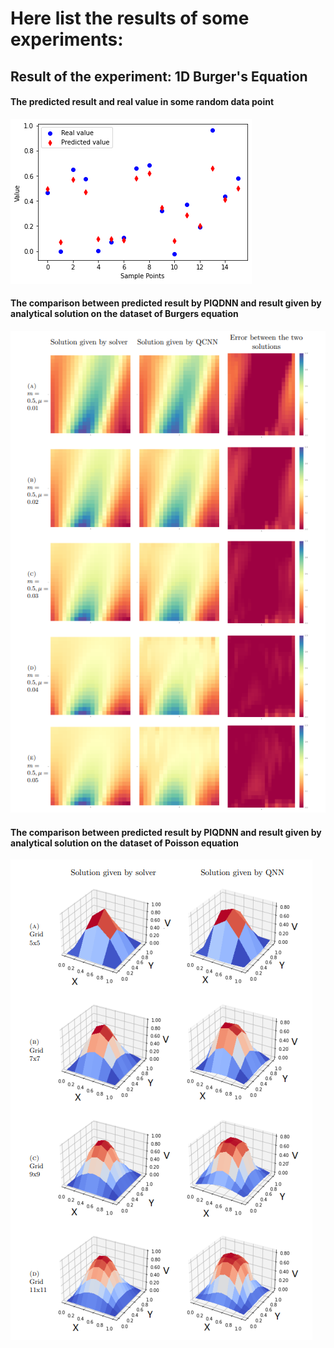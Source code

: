 # Here list the results of some experiments:

## Result of the experiment: 1D Burger's Equation

#### The predicted result and real value in some random data point
![The predicted result and real value in some random data point](./sample.png)


#### The comparison between predicted result by PIQDNN and result given by analytical solution on the dataset of Burgers equation
![The predicted result and real value in some random data point](./res_burger.png)

#### The comparison between predicted result by PIQDNN and result given by analytical solution on the dataset of Poisson equation
![The predicted result and real value in some random data point](./res_poisson.png)
